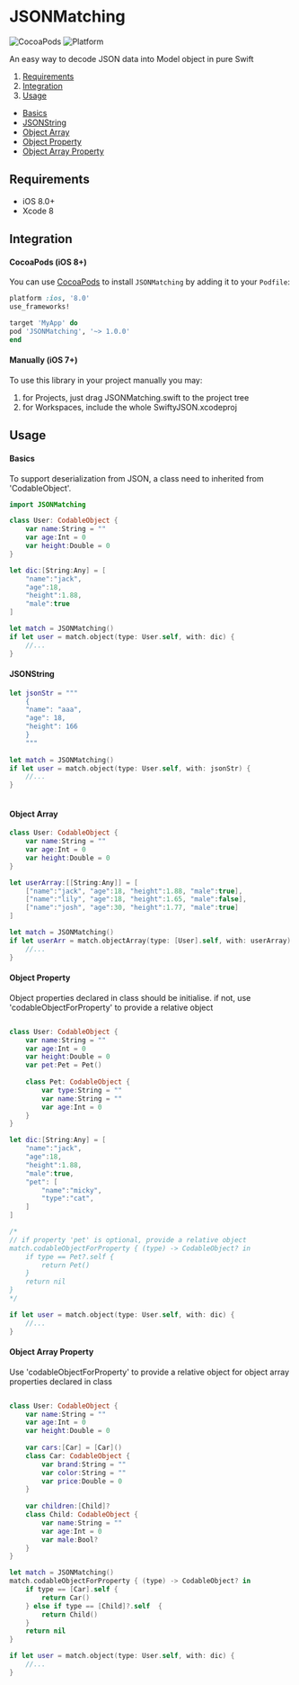 # JSONMatching

![CocoaPods](https://img.shields.io/cocoapods/v/JSONMatching.svg)
![Platform](https://img.shields.io/badge/platforms-iOS%208.0+-333333.svg)

An easy way to decode JSON data into Model object in pure Swift

1. [Requirements](#requirements)
2. [Integration](#integration)
3. [Usage](#usage)
- [Basics](#basics)
- [JSONString](#jsonstring)
- [Object Array](#object-array)
- [Object Property](#object-property)
- [Object Array Property](#object-array-property)

## Requirements

- iOS 8.0+
- Xcode 8

## Integration

#### CocoaPods (iOS 8+)

You can use [CocoaPods](http://cocoapods.org/) to install `JSONMatching` by adding it to your `Podfile`:

```ruby
platform :ios, '8.0'
use_frameworks!

target 'MyApp' do
pod 'JSONMatching', '~> 1.0.0'
end
```

#### Manually (iOS 7+)

To use this library in your project manually you may:  

1. for Projects, just drag JSONMatching.swift to the project tree
2. for Workspaces, include the whole SwiftyJSON.xcodeproj

## Usage

#### Basics
To support deserialization from JSON, a class need to inherited from 'CodableObject'.

```swift
import JSONMatching
```

```swift
class User: CodableObject {
    var name:String = ""
    var age:Int = 0
    var height:Double = 0
}

let dic:[String:Any] = [
    "name":"jack",
    "age":18,
    "height":1.88,
    "male":true
]

let match = JSONMatching()
if let user = match.object(type: User.self, with: dic) {
    //...
}
```
#### JSONString

```swift
let jsonStr = """
    {
    "name": "aaa",
    "age": 18,
    "height": 166
    }
    """
    
let match = JSONMatching()
if let user = match.object(type: User.self, with: jsonStr) {
    //...
}   
    
```

#### Object Array

```swift
class User: CodableObject {
    var name:String = ""
    var age:Int = 0
    var height:Double = 0
}

let userArray:[[String:Any]] = [
    ["name":"jack", "age":18, "height":1.88, "male":true],
    ["name":"lily", "age":18, "height":1.65, "male":false],
    ["name":"josh", "age":30, "height":1.77, "male":true]
]

let match = JSONMatching()
if let userArr = match.objectArray(type: [User].self, with: userArray) {
    //...
}
```

#### Object Property

Object properties declared in class should be initialise. if not, use 'codableObjectForProperty' to provide a relative object

```swift

class User: CodableObject {
    var name:String = ""
    var age:Int = 0
    var height:Double = 0
    var pet:Pet = Pet()
    
    class Pet: CodableObject {
        var type:String = ""
        var name:String = ""
        var age:Int = 0
    }
}

let dic:[String:Any] = [
    "name":"jack",
    "age":18,
    "height":1.88,
    "male":true,
    "pet": [
        "name":"micky",
        "type":"cat",
    ]
]

/*
// if property 'pet' is optional, provide a relative object
match.codableObjectForProperty { (type) -> CodableObject? in
    if type == Pet?.self {
        return Pet()
    }
    return nil
}
*/

if let user = match.object(type: User.self, with: dic) {
    //...
}

```

#### Object Array Property

Use 'codableObjectForProperty' to provide a relative object for object array properties declared in class  

```swift

class User: CodableObject {
    var name:String = ""
    var age:Int = 0
    var height:Double = 0
    
    var cars:[Car] = [Car]()
    class Car: CodableObject {
        var brand:String = ""
        var color:String = ""
        var price:Double = 0
    }
    
    var children:[Child]?
    class Child: CodableObject {
        var name:String = ""
        var age:Int = 0
        var male:Bool?
    }
}

let match = JSONMatching()
match.codableObjectForProperty { (type) -> CodableObject? in
    if type == [Car].self {
        return Car()
    } else if type == [Child]?.self  {
        return Child()
    }
    return nil
}

if let user = match.object(type: User.self, with: dic) {
    //...
}

```


